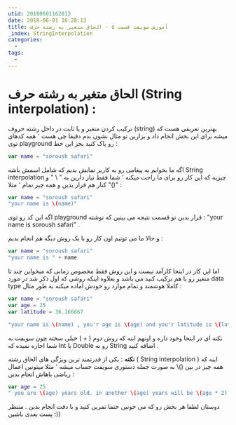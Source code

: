 ```yaml
---
utid: 20180601162813
date: 2018-06-01 16:28:13
title: آموزش سویفت قسمت ۵ - الحاق متغیر به رشته حرف
_index: StringInterpolation
categories:
  -
tags:
  -
---
```


# الحاق متغیر به رشته حرف (String interpolation) :

ترکیب کردن متغیر و یا ثابت در داخل رشته حروف (string) بهترین تعریفی هست که میشه برای این بخش انجام داد و بزارین تو مثال نشون بدم دقیقا چی هست ٬ همه کدهای توی playground رو پاک کنید بجز این خط :

```swift
var name = "soroush safari"
```

اگه ما بخوایم یه پیغامی رو به کاربر نمایش بدیم که شامل اسمش باشه String interpolation چیزیه که این کار رو برای ما راحت میکنه ٬ شما فقط نیاز دارین یه " \ " و "()" کنار هم قرار بدین و همه چیز تمام ٬ مثلا‌ :

```swift
var name = "soroush safari"
"your name is \(name)"
```

اگه این کد رو توی playground  قرار بدین تو قسمت نتیجه می بینین که نوشته : "your name is soroush safari" .

و حالا ما می تونیم اون کار رو با یک روش دیگه هم انجام بدیم :

```swift
var name = "soroush safari"
"your name is " + name
```

اما این کار در اینجا کارآمد نیست و این روش فقط مخصوص زمانی که میخواین چند تا متغیر رو با هم ترکیب کنید می باشد و بعلاوه اینکه روشی که اول ذکر شد در مورد data type کاملا هوشمند و تمام موارد رو خودش اماده میکنه به طور مثال :

```swift
var name = "soroush safari"
var age = 25
var latitude = 36.166667	

"your name is \(name) , you'r age is \(age) and you'r latitude is \(latitude) . "
```

نکته ای در اینجا وجود داره و اونهم اینه که روش دوم ( + ) خیلی سخته چون سویفت به شما اجازه نمیده که Int یا Double رو به String اضافه کنید .

**نکته** : یکی از  قدرتمند ترین ویژگی های الحاق رشته ( String interpolation ) اینه که همه چیز در بین ()\ به صورت جمله دستوری سویفت حساب میشه ٬ مثلا میتونین اعمال ریاضی باهاش انجام بدین :

```swift
var age = 25
" you are \(age) years old. in another \(age) years will be \(age * 2) "
```

دوستان لطفا هر بخش رو که می خونین حتما تمرین کنید و با دقت انجام بدین . منتظر پست بعدی باشین :))

